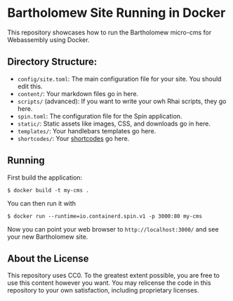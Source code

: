 # Bartholomew Site Running in Docker

This repository showcases how to run the Bartholomew micro-cms for Webassembly
using Docker.

## Directory Structure:

- `config/site.toml`: The main configuration file for your site. You should edit this.
- `content/`: Your markdown files go in here.
- `scripts/` (advanced): If you want to write your owh Rhai scripts, they go here.
- `spin.toml`: The configuration file for the Spin application.
- `static/`: Static assets like images, CSS, and downloads go in here.
- `templates/`: Your handlebars templates go here. 
- `shortcodes/`: Your [shortcodes](https://bartholomew.fermyon.dev/shortcodes) go here. 


## Running

First build the application:

```console
$ docker build -t my-cms .
```

You can then run it with 

```console
$ docker run --runtime=io.containerd.spin.v1 -p 3000:80 my-cms
```

Now you can point your web browser to `http://localhost:3000/` and see your new Bartholomew site.

## About the License

This repository uses CC0. To the greatest extent possible, you are free to use this content however you want.
You may relicense the code in this repository to your own satisfaction, including proprietary licenses.
